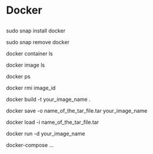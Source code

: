 # Docker


##

sudo snap install docker

sudo snap remove docker


docker container ls

docker image ls

docker ps

docker rmi image_id

docker build -t your_image_name .

docker save -o name_of_the_tar_file.tar your_image_name

docker load -i name_of_the_tar_file.tar

docker run -d your_image_name


docker-compose ...
